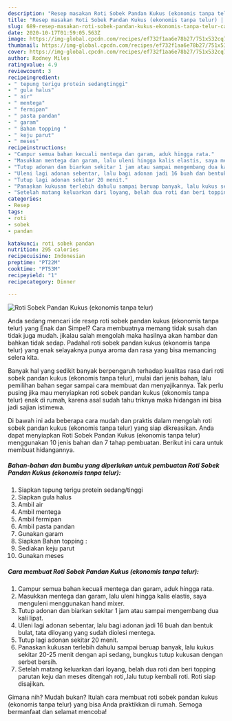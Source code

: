 ```yaml
---
description: "Resep masakan Roti Sobek Pandan Kukus (ekonomis tanpa telur) | Cara Masak Roti Sobek Pandan Kukus (ekonomis tanpa telur) Yang Lezat"
title: "Resep masakan Roti Sobek Pandan Kukus (ekonomis tanpa telur) | Cara Masak Roti Sobek Pandan Kukus (ekonomis tanpa telur) Yang Lezat"
slug: 689-resep-masakan-roti-sobek-pandan-kukus-ekonomis-tanpa-telur-cara-masak-roti-sobek-pandan-kukus-ekonomis-tanpa-telur-yang-lezat
date: 2020-10-17T01:59:05.563Z
image: https://img-global.cpcdn.com/recipes/ef732f1aa6e78b27/751x532cq70/roti-sobek-pandan-kukus-ekonomis-tanpa-telur-foto-resep-utama.jpg
thumbnail: https://img-global.cpcdn.com/recipes/ef732f1aa6e78b27/751x532cq70/roti-sobek-pandan-kukus-ekonomis-tanpa-telur-foto-resep-utama.jpg
cover: https://img-global.cpcdn.com/recipes/ef732f1aa6e78b27/751x532cq70/roti-sobek-pandan-kukus-ekonomis-tanpa-telur-foto-resep-utama.jpg
author: Rodney Miles
ratingvalue: 4.9
reviewcount: 3
recipeingredient:
- " tepung terigu protein sedangtinggi"
- " gula halus"
- " air"
- " mentega"
- " fermipan"
- " pasta pandan"
- " garam"
- " Bahan topping "
- " keju parut"
- " meses"
recipeinstructions:
- "Campur semua bahan kecuali mentega dan garam, aduk hingga rata."
- "Masukkan mentega dan garam, lalu uleni hingga kalis elastis, saya menguleni menggunakan hand mixer."
- "Tutup adonan dan biarkan sekitar 1 jam atau sampai mengembang dua kali lipat."
- "Uleni lagi adonan sebentar, lalu bagi adonan jadi 16 buah dan bentuk bulat, tata diloyang yang sudah diolesi mentega."
- "Tutup lagi adonan sekitar 20 menit."
- "Panaskan kukusan terlebih dahulu sampai beruap banyak, lalu kukus sekitar 20-25 menit dengan api sedang, bungkus tutup kukusan dengan serbet bersih."
- "Setelah matang keluarkan dari loyang, belah dua roti dan beri topping parutan keju dan meses ditengah roti,.lalu tutup kembali roti. Roti siap disajikan."
categories:
- Resep
tags:
- roti
- sobek
- pandan

katakunci: roti sobek pandan 
nutrition: 295 calories
recipecuisine: Indonesian
preptime: "PT22M"
cooktime: "PT53M"
recipeyield: "1"
recipecategory: Dinner

---
```



![Roti Sobek Pandan Kukus (ekonomis tanpa telur)](https://img-global.cpcdn.com/recipes/ef732f1aa6e78b27/751x532cq70/roti-sobek-pandan-kukus-ekonomis-tanpa-telur-foto-resep-utama.jpg)

Anda sedang mencari ide resep roti sobek pandan kukus (ekonomis tanpa telur) yang Enak dan Simpel? Cara membuatnya memang tidak susah dan tidak juga mudah. jikalau salah mengolah maka hasilnya akan hambar dan bahkan tidak sedap. Padahal roti sobek pandan kukus (ekonomis tanpa telur) yang enak selayaknya punya aroma dan rasa yang bisa memancing selera kita.



Banyak hal yang sedikit banyak berpengaruh terhadap kualitas rasa dari roti sobek pandan kukus (ekonomis tanpa telur), mulai dari jenis bahan, lalu pemilihan bahan segar sampai cara membuat dan menyajikannya. Tak perlu pusing jika mau menyiapkan roti sobek pandan kukus (ekonomis tanpa telur) enak di rumah, karena asal sudah tahu triknya maka hidangan ini bisa jadi sajian istimewa.


Di bawah ini ada beberapa cara mudah dan praktis dalam mengolah roti sobek pandan kukus (ekonomis tanpa telur) yang siap dikreasikan. Anda dapat menyiapkan Roti Sobek Pandan Kukus (ekonomis tanpa telur) menggunakan 10 jenis bahan dan 7 tahap pembuatan. Berikut ini cara untuk membuat hidangannya.

<!--inarticleads1-->

##### Bahan-bahan dan bumbu yang diperlukan untuk pembuatan Roti Sobek Pandan Kukus (ekonomis tanpa telur):

1. Siapkan  tepung terigu protein sedang/tinggi
1. Siapkan  gula halus
1. Ambil  air
1. Ambil  mentega
1. Ambil  fermipan
1. Ambil  pasta pandan
1. Gunakan  garam
1. Siapkan  Bahan topping :
1. Sediakan  keju parut
1. Gunakan  meses




<!--inarticleads2-->

##### Cara membuat Roti Sobek Pandan Kukus (ekonomis tanpa telur):

1. Campur semua bahan kecuali mentega dan garam, aduk hingga rata.
1. Masukkan mentega dan garam, lalu uleni hingga kalis elastis, saya menguleni menggunakan hand mixer.
1. Tutup adonan dan biarkan sekitar 1 jam atau sampai mengembang dua kali lipat.
1. Uleni lagi adonan sebentar, lalu bagi adonan jadi 16 buah dan bentuk bulat, tata diloyang yang sudah diolesi mentega.
1. Tutup lagi adonan sekitar 20 menit.
1. Panaskan kukusan terlebih dahulu sampai beruap banyak, lalu kukus sekitar 20-25 menit dengan api sedang, bungkus tutup kukusan dengan serbet bersih.
1. Setelah matang keluarkan dari loyang, belah dua roti dan beri topping parutan keju dan meses ditengah roti,.lalu tutup kembali roti. Roti siap disajikan.




Gimana nih? Mudah bukan? Itulah cara membuat roti sobek pandan kukus (ekonomis tanpa telur) yang bisa Anda praktikkan di rumah. Semoga bermanfaat dan selamat mencoba!
